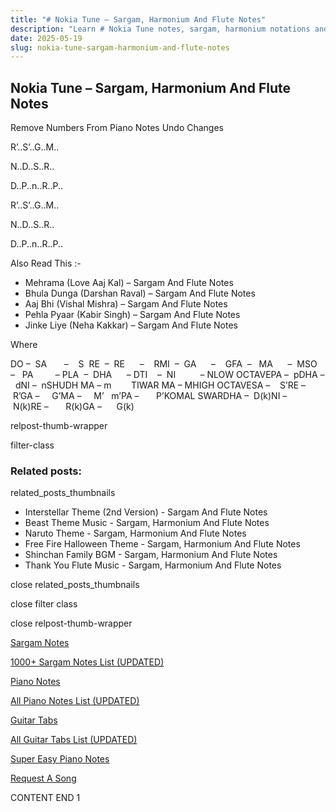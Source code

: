 ```yaml
---
title: "# Nokia Tune – Sargam, Harmonium And Flute Notes"
description: "Learn # Nokia Tune notes, sargam, harmonium notations and flute notes. Easy step-by-step tutorial for beginners."
date: 2025-05-19
slug: nokia-tune-sargam-harmonium-and-flute-notes
---
```


## Nokia Tune – Sargam, Harmonium And Flute Notes

Remove Numbers From Piano Notes
Undo Changes

R’..S’..G..M..

N..D..S..R..

D..P..n..R..P..



R’..S’..G..M..

N..D..S..R..

D..P..n..R..P..



Also Read This :-

* Mehrama (Love Aaj Kal) – Sargam And Flute Notes
* Bhula Dunga (Darshan Raval) – Sargam And Flute Notes
* Aaj Bhi (Vishal Mishra) – Sargam And Flute Notes
* Pehla Pyaar (Kabir Singh) – Sargam And Flute Notes
* Jinke Liye (Neha Kakkar) – Sargam And Flute Notes

Where

DO –  SA       –    S  RE  –  RE      –    RMI  –  GA      –    GFA  –   MA      –  MSO  –   PA         – PLA  –  DHA      – DTI    –  NI          – NLOW OCTAVEPA –  pDHA –  dNI –  nSHUDH MA – m        TIWAR MA – MHIGH OCTAVESA –    S’RE –     R’GA –     G’MA –     M’   m’PA –       P’KOMAL SWARDHA –  D(k)NI –       N(k)RE –       R(k)GA –      G(k)

relpost-thumb-wrapper

filter-class

### Related posts:

related_posts_thumbnails

* Interstellar Theme (2nd Version) - Sargam And Flute Notes
* Beast Theme Music - Sargam, Harmonium And Flute Notes
* Naruto Theme - Sargam, Harmonium And Flute Notes
* Free Fire Halloween Theme - Sargam, Harmonium And Flute Notes
* Shinchan Family BGM - Sargam, Harmonium And Flute Notes
* Thank You Flute Music - Sargam, Harmonium And Flute Notes

close related_posts_thumbnails

close filter class

close relpost-thumb-wrapper

[Sargam Notes](/sargam-notes.html)

[1000+ Sargam Notes List (UPDATED)](/all-songs-list-sargam-notes.html)

[Piano Notes](/piano-notes.html)

[All Piano Notes List (UPDATED)](/all-songs-list-piano-notes.html)

[Guitar Tabs](/guitar-tabs.html)

[All Guitar Tabs List (UPDATED)](/all-songs-list-guitar-tabs.html)

[Super Easy Piano Notes](https://studywall.in/)

[Request A Song](/request-a-song.html)

CONTENT END 1

